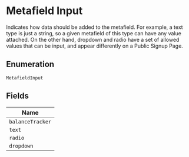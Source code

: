 
# Metafield Input

Indicates how data should be added to the metafield. For example, a text type is just a string, so a given metafield of this type can have any value attached. On the other hand, dropdown and radio have a set of allowed values that can be input, and appear differently on a Public Signup Page.

## Enumeration

`MetafieldInput`

## Fields

| Name |
|  --- |
| `balanceTracker` |
| `text` |
| `radio` |
| `dropdown` |

